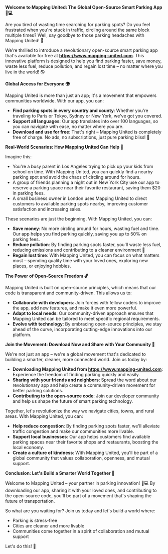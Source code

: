 **Welcome to Mapping United: The Global Open-Source Smart Parking App 🚗💻**

Are you tired of wasting time searching for parking spots? Do you feel frustrated when you're stuck in traffic, circling around the same block multiple times? Well, say goodbye to those parking headaches with Mapping United! 🙌

We're thrilled to introduce a revolutionary open-source smart parking app that's available for free at **https://www.mapping-united.com**. This innovative platform is designed to help you find parking faster, save money, waste less fuel, reduce pollution, and regain lost time – no matter where you live in the world! 🌎

**Global Access for Everyone 🌍**

Mapping United is more than just an app; it's a movement that empowers communities worldwide. With our app, you can:

* **Find parking spots in every country and county**: Whether you're traveling to Paris or Tokyo, Sydney or New York, we've got you covered.
* **Support all languages**: Our app translates into over 100 languages, so you can navigate with ease, no matter where you are.
* **Download and use for free**: That's right – Mapping United is completely free of charge. No ads, no subscriptions, just pure parking bliss! 🎉

**Real-World Scenarios: How Mapping United Can Help 🤝**

Imagine this:

* You're a busy parent in Los Angeles trying to pick up your kids from school on time. With Mapping United, you can quickly find a nearby parking spot and avoid the chaos of circling around for hours.
* A group of friends planning a night out in New York City use our app to reserve a parking space near their favorite restaurant, saving them $20 in parking fees.
* A small business owner in London uses Mapping United to direct customers to available parking spots nearby, improving customer satisfaction and increasing sales.

These scenarios are just the beginning. With Mapping United, you can:

* **Save money**: No more circling around for hours, wasting fuel and time. Our app helps you find parking quickly, saving you up to 50% on parking fees.
* **Reduce pollution**: By finding parking spots faster, you'll waste less fuel, reducing emissions and contributing to a cleaner environment 🌿
* **Regain lost time**: With Mapping United, you can focus on what matters most – spending quality time with your loved ones, exploring new places, or enjoying hobbies.

**The Power of Open-Source Freedom 🔓**

Mapping United is built on open-source principles, which means that our code is transparent and community-driven. This allows us to:

* **Collaborate with developers**: Join forces with fellow coders to improve the app, add new features, and make it even more powerful.
* **Adapt to local needs**: Our community-driven approach ensures that Mapping United can be tailored to meet specific regional requirements.
* **Evolve with technology**: By embracing open-source principles, we stay ahead of the curve, incorporating cutting-edge innovations into our platform.

**Join the Movement: Download Now and Share with Your Community 🌟**

We're not just an app – we're a global movement that's dedicated to building a smarter, cleaner, more connected world. Join us today by:

* **Downloading Mapping United from https://www.mapping-united.com**: Experience the freedom of finding parking quickly and easily.
* **Sharing with your friends and neighbors**: Spread the word about our revolutionary app and help create a community-driven movement for better parking solutions.
* **Contributing to the open-source code**: Join our developer community and help us shape the future of smart parking technology.

Together, let's revolutionize the way we navigate cities, towns, and rural areas. With Mapping United, you can:

* **Help reduce congestion**: By finding parking spots faster, we'll alleviate traffic congestion and make our communities more livable.
* **Support local businesses**: Our app helps customers find available parking spaces near their favorite shops and restaurants, boosting the local economy.
* **Create a culture of kindness**: With Mapping United, you'll be part of a global community that values collaboration, openness, and mutual support.

**Conclusion: Let's Build a Smarter World Together 🌟**

Welcome to Mapping United – your partner in parking innovation! 🚗💻 By downloading our app, sharing it with your loved ones, and contributing to the open-source code, you'll be part of a movement that's shaping the future of transportation.

So what are you waiting for? Join us today and let's build a world where:

* Parking is stress-free
* Cities are cleaner and more livable
* Communities come together in a spirit of collaboration and mutual support

Let's do this! 🚀